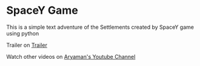 # SpaceY Game
This is a simple text adventure of the Settlements created by SpaceY game using python

Trailer on <a href = "http://aryaman.cc/spacey"> Trailer <a>
  
Watch other videos on <a href ="https://aryaman.cc/youtube"> Aryaman's Youtube Channel </a>
